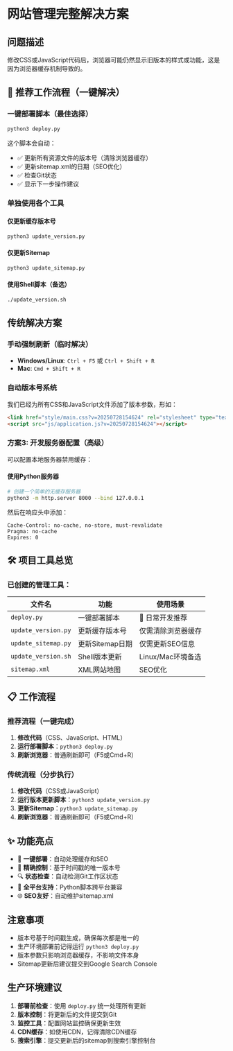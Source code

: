 # 网站管理完整解决方案

## 问题描述
修改CSS或JavaScript代码后，浏览器可能仍然显示旧版本的样式或功能，这是因为浏览器缓存机制导致的。

## 🚀 推荐工作流程（一键解决）

### 一键部署脚本（最佳选择）
```bash
python3 deploy.py
```

这个脚本会自动：
- ✅ 更新所有资源文件的版本号（清除浏览器缓存）  
- ✅ 更新sitemap.xml的日期（SEO优化）
- ✅ 检查Git状态
- ✅ 显示下一步操作建议

### 单独使用各个工具

#### 仅更新缓存版本号
```bash
python3 update_version.py
```

#### 仅更新Sitemap
```bash
python3 update_sitemap.py
```

#### 使用Shell脚本（备选）
```bash
./update_version.sh
```

## 传统解决方案

### 手动强制刷新（临时解决）
- **Windows/Linux**: `Ctrl + F5` 或 `Ctrl + Shift + R`
- **Mac**: `Cmd + Shift + R`

### 自动版本号系统

我们已经为所有CSS和JavaScript文件添加了版本参数，形如：
```html
<link href="style/main.css?v=20250728154624" rel="stylesheet" type="text/css">
<script src="js/application.js?v=20250728154624"></script>
```

### 方案3: 开发服务器配置（高级）
可以配置本地服务器禁用缓存：

#### 使用Python服务器
```bash
# 创建一个简单的无缓存服务器
python3 -m http.server 8000 --bind 127.0.0.1
```

然后在响应头中添加：
```
Cache-Control: no-cache, no-store, must-revalidate
Pragma: no-cache
Expires: 0
```

## 🛠️ 项目工具总览

### 已创建的管理工具：

| 文件名 | 功能 | 使用场景 |
|--------|------|----------|
| `deploy.py` | 一键部署脚本 | 🌟 日常开发推荐 |
| `update_version.py` | 更新缓存版本号 | 仅需清除浏览器缓存 |
| `update_sitemap.py` | 更新Sitemap日期 | 仅需更新SEO信息 |
| `update_version.sh` | Shell版本更新 | Linux/Mac环境备选 |
| `sitemap.xml` | XML网站地图 | SEO优化 |

## 📋 工作流程

### 推荐流程（一键完成）
1. **修改代码**（CSS、JavaScript、HTML）
2. **运行部署脚本**：`python3 deploy.py`
3. **刷新浏览器**：普通刷新即可（F5或Cmd+R）

### 传统流程（分步执行）
1. **修改代码**（CSS或JavaScript）
2. **运行版本更新脚本**：`python3 update_version.py`
3. **更新Sitemap**：`python3 update_sitemap.py`
4. **刷新浏览器**：普通刷新即可（F5或Cmd+R）

## ✨ 功能亮点
- 🚀 **一键部署**：自动处理缓存和SEO
- 🎯 **精确控制**：基于时间戳的唯一版本号
- 🔍 **状态检查**：自动检测Git工作区状态
- 📱 **全平台支持**：Python脚本跨平台兼容
- 🌐 **SEO友好**：自动维护sitemap.xml

## 注意事项
- 版本号基于时间戳生成，确保每次都是唯一的
- 生产环境部署前记得运行 `python3 deploy.py`
- 版本参数只影响浏览器缓存，不影响文件本身
- Sitemap更新后建议提交到Google Search Console

## 生产环境建议
1. **部署前检查**：使用 `deploy.py` 统一处理所有更新
2. **版本控制**：将更新后的文件提交到Git
3. **监控工具**：配置网站监控确保更新生效
4. **CDN缓存**：如使用CDN，记得清除CDN缓存
5. **搜索引擎**：提交更新后的sitemap到搜索引擎控制台 